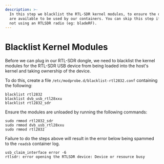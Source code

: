 ```yaml
---
description: >-
  In this step we blacklist the RTL-SDR kernel modules, to ensure the devices
  are available to be used by our containers. You can skip this step if you're
  not using an RTLSDR radio (eg: bladeRF).
---
```


# Blacklist Kernel Modules

Before we can plug in our RTL-SDR dongle, we need to blacklist the kernel modules for the RTL-SDR USB device from being loaded into the host's kernel and taking ownership of the device.

To do this, create a file `/etc/modprobe.d/blacklist-rtl2832.conf` containing the following:

```text
blacklist rtl2832
blacklist dvb_usb_rtl28xxu
blacklist rtl2832_sdr
```

Ensure the modules are unloaded by running the following commands:

```text
sudo rmmod rtl2832_sdr
sudo rmmod dvb_usb_rtl28xxu
sudo rmmod rtl2832
```

Failure to do the steps above will result in the error below being spammed to the `readsb` container log.

```text
usb_claim_interface error -6
rtlsdr: error opening the RTLSDR device: Device or resource busy
```

